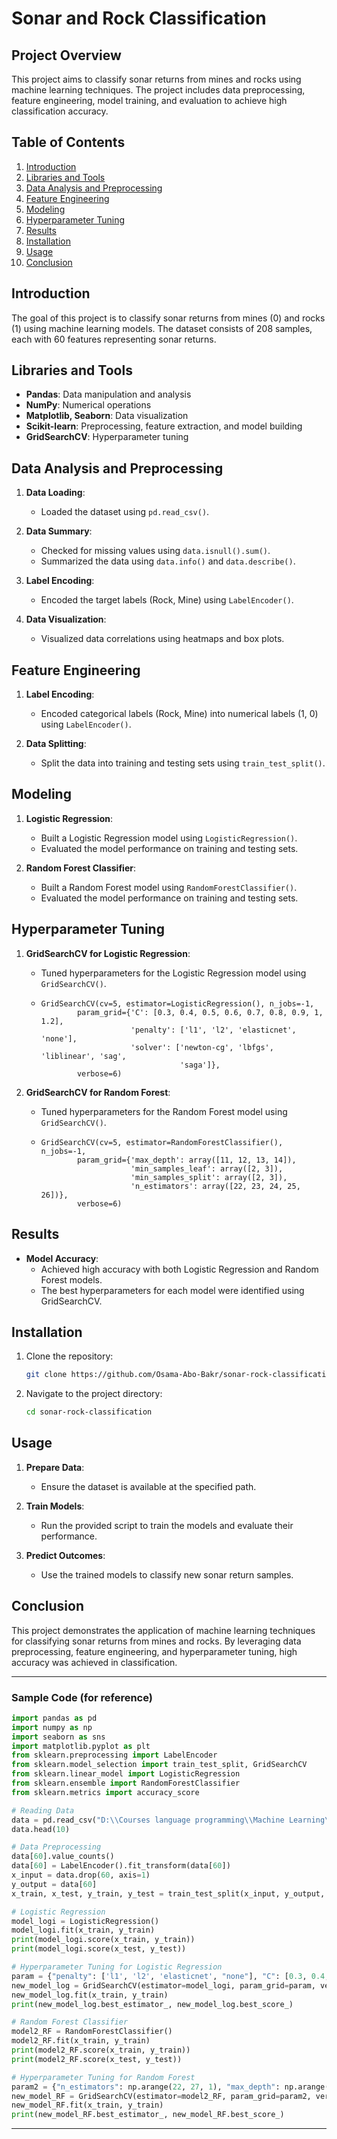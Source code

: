# Sonar and Rock Classification

## Project Overview

This project aims to classify sonar returns from mines and rocks using machine learning techniques. The project includes data preprocessing, feature engineering, model training, and evaluation to achieve high classification accuracy.

## Table of Contents

1. [Introduction](#introduction)
2. [Libraries and Tools](#libraries-and-tools)
3. [Data Analysis and Preprocessing](#data-analysis-and-preprocessing)
4. [Feature Engineering](#feature-engineering)
5. [Modeling](#modeling)
6. [Hyperparameter Tuning](#hyperparameter-tuning)
7. [Results](#results)
8. [Installation](#installation)
9. [Usage](#usage)
10. [Conclusion](#conclusion)

## Introduction

The goal of this project is to classify sonar returns from mines (0) and rocks (1) using machine learning models. The dataset consists of 208 samples, each with 60 features representing sonar returns.

## Libraries and Tools

- **Pandas**: Data manipulation and analysis
- **NumPy**: Numerical operations
- **Matplotlib, Seaborn**: Data visualization
- **Scikit-learn**: Preprocessing, feature extraction, and model building
- **GridSearchCV**: Hyperparameter tuning

## Data Analysis and Preprocessing

1. **Data Loading**:
   - Loaded the dataset using `pd.read_csv()`.

2. **Data Summary**:
   - Checked for missing values using `data.isnull().sum()`.
   - Summarized the data using `data.info()` and `data.describe()`.

3. **Label Encoding**:
   - Encoded the target labels (Rock, Mine) using `LabelEncoder()`.

4. **Data Visualization**:
   - Visualized data correlations using heatmaps and box plots.

## Feature Engineering

1. **Label Encoding**:
   - Encoded categorical labels (Rock, Mine) into numerical labels (1, 0) using `LabelEncoder()`.

2. **Data Splitting**:
   - Split the data into training and testing sets using `train_test_split()`.

## Modeling

1. **Logistic Regression**:
   - Built a Logistic Regression model using `LogisticRegression()`.
   - Evaluated the model performance on training and testing sets.

2. **Random Forest Classifier**:
   - Built a Random Forest model using `RandomForestClassifier()`.
   - Evaluated the model performance on training and testing sets.

## Hyperparameter Tuning

1. **GridSearchCV for Logistic Regression**:
   - Tuned hyperparameters for the Logistic Regression model using `GridSearchCV()`.
   - ```
     GridSearchCV(cv=5, estimator=LogisticRegression(), n_jobs=-1,
             param_grid={'C': [0.3, 0.4, 0.5, 0.6, 0.7, 0.8, 0.9, 1, 1.2],
                         'penalty': ['l1', 'l2', 'elasticnet', 'none'],
                         'solver': ['newton-cg', 'lbfgs', 'liblinear', 'sag',
                                    'saga']},
             verbose=6)
     ```

2. **GridSearchCV for Random Forest**:
   - Tuned hyperparameters for the Random Forest model using `GridSearchCV()`.
   - ```
     GridSearchCV(cv=5, estimator=RandomForestClassifier(), n_jobs=-1,
             param_grid={'max_depth': array([11, 12, 13, 14]),
                         'min_samples_leaf': array([2, 3]),
                         'min_samples_split': array([2, 3]),
                         'n_estimators': array([22, 23, 24, 25, 26])},
             verbose=6)
     ```

## Results

- **Model Accuracy**:
  - Achieved high accuracy with both Logistic Regression and Random Forest models.
  - The best hyperparameters for each model were identified using GridSearchCV.

## Installation

1. Clone the repository:
   ```bash
   git clone https://github.com/Osama-Abo-Bakr/sonar-rock-classification.git
   ```

2. Navigate to the project directory:
   ```bash
   cd sonar-rock-classification
   ```


## Usage

1. **Prepare Data**:
   - Ensure the dataset is available at the specified path.

2. **Train Models**:
   - Run the provided script to train the models and evaluate their performance.

3. **Predict Outcomes**:
   - Use the trained models to classify new sonar return samples.

## Conclusion

This project demonstrates the application of machine learning techniques for classifying sonar returns from mines and rocks. By leveraging data preprocessing, feature engineering, and hyperparameter tuning, high accuracy was achieved in classification.

---

### Sample Code (for reference)

```python
import pandas as pd
import numpy as np
import seaborn as sns
import matplotlib.pyplot as plt
from sklearn.preprocessing import LabelEncoder
from sklearn.model_selection import train_test_split, GridSearchCV
from sklearn.linear_model import LogisticRegression
from sklearn.ensemble import RandomForestClassifier
from sklearn.metrics import accuracy_score

# Reading Data
data = pd.read_csv("D:\\Courses language programming\\Machine Learning\\Folder Machine Learning\\Sonar&Mine\\Copy of sonar data.csv", header=None)
data.head(10)

# Data Preprocessing
data[60].value_counts()
data[60] = LabelEncoder().fit_transform(data[60])
x_input = data.drop(60, axis=1)
y_output = data[60]
x_train, x_test, y_train, y_test = train_test_split(x_input, y_output, train_size=0.7, random_state=42)

# Logistic Regression
model_logi = LogisticRegression()
model_logi.fit(x_train, y_train)
print(model_logi.score(x_train, y_train))
print(model_logi.score(x_test, y_test))

# Hyperparameter Tuning for Logistic Regression
param = {"penalty": ['l1', 'l2', 'elasticnet', "none"], "C": [0.3, 0.4, 0.5, 0.6, 0.7 ,0.8, 0.9, 1, 1.2], "solver": ['newton-cg', 'lbfgs', 'liblinear', 'sag', 'saga']}
new_model_log = GridSearchCV(estimator=model_logi, param_grid=param, verbose=6, cv=5, n_jobs=-1)
new_model_log.fit(x_train, y_train)
print(new_model_log.best_estimator_, new_model_log.best_score_)

# Random Forest Classifier
model2_RF = RandomForestClassifier()
model2_RF.fit(x_train, y_train)
print(model2_RF.score(x_train, y_train))
print(model2_RF.score(x_test, y_test))

# Hyperparameter Tuning for Random Forest
param2 = {"n_estimators": np.arange(22, 27, 1), "max_depth": np.arange(11, 15, 1), "min_samples_split": np.arange(2,4), "min_samples_leaf": np.arange(2,4)}
new_model_RF = GridSearchCV(estimator=model2_RF, param_grid=param2, verbose=6, cv=5, n_jobs=-1)
new_model_RF.fit(x_train, y_train)
print(new_model_RF.best_estimator_, new_model_RF.best_score_)
```

---
